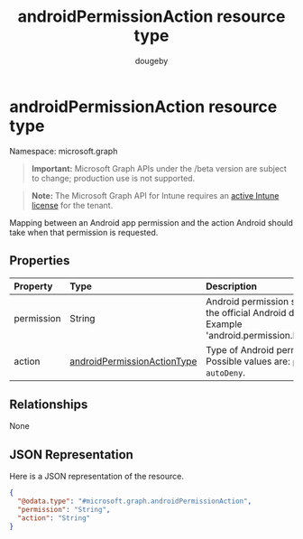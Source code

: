 ﻿---
title: "androidPermissionAction resource type"
description: "Mapping between an Android app permission and the action Android should take when that permission is requested."
author: "dougeby"
localization_priority: Normal
ms.prod: "intune"
doc_type: resourcePageType
---

# androidPermissionAction resource type

Namespace: microsoft.graph

> **Important:** Microsoft Graph APIs under the /beta version are subject to change; production use is not supported.

> **Note:** The Microsoft Graph API for Intune requires an [active Intune license](https://go.microsoft.com/fwlink/?linkid=839381) for the tenant.

Mapping between an Android app permission and the action Android should take when that permission is requested.

## Properties

| Property   | Type                                                                                   | Description                                                                                                            |
| :--------- | :------------------------------------------------------------------------------------- | :--------------------------------------------------------------------------------------------------------------------- |
| permission | String                                                                                 | Android permission string, defined in the official Android documentation.  Example 'android.permission.READ_CONTACTS'. |
| action     | [androidPermissionActionType](../resources/intune-apps-androidpermissionactiontype.md) | Type of Android permission action. Possible values are: `prompt`, `autoGrant`, `autoDeny`.                             |

## Relationships

None

## JSON Representation

Here is a JSON representation of the resource.

<!-- {
  "blockType": "resource",
  "@odata.type": "microsoft.graph.androidPermissionAction"
}
-->

```json
{
  "@odata.type": "#microsoft.graph.androidPermissionAction",
  "permission": "String",
  "action": "String"
}
```
